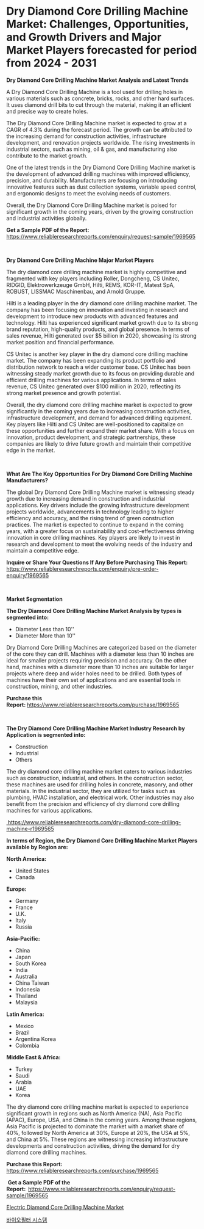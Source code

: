 <p><h1>Dry Diamond Core Drilling Machine Market: Challenges, Opportunities, and Growth Drivers and Major Market Players forecasted for period from 2024 - 2031</h1></p><p><strong>Dry Diamond Core Drilling Machine Market Analysis and Latest Trends</strong></p>
<p><p>A Dry Diamond Core Drilling Machine is a tool used for drilling holes in various materials such as concrete, bricks, rocks, and other hard surfaces. It uses diamond drill bits to cut through the material, making it an efficient and precise way to create holes.</p><p>The Dry Diamond Core Drilling Machine market is expected to grow at a CAGR of 4.3% during the forecast period. The growth can be attributed to the increasing demand for construction activities, infrastructure development, and renovation projects worldwide. The rising investments in industrial sectors, such as mining, oil & gas, and manufacturing also contribute to the market growth.</p><p>One of the latest trends in the Dry Diamond Core Drilling Machine market is the development of advanced drilling machines with improved efficiency, precision, and durability. Manufacturers are focusing on introducing innovative features such as dust collection systems, variable speed control, and ergonomic designs to meet the evolving needs of customers.</p><p>Overall, the Dry Diamond Core Drilling Machine market is poised for significant growth in the coming years, driven by the growing construction and industrial activities globally.</p></p>
<p><strong>Get a Sample PDF of the Report:&nbsp;</strong> <a href="https://www.reliableresearchreports.com/enquiry/request-sample/1969565">https://www.reliableresearchreports.com/enquiry/request-sample/1969565</a></p>
<p>&nbsp;</p>
<p><strong>Dry Diamond Core Drilling Machine Major Market Players</strong></p>
<p><p>The dry diamond core drilling machine market is highly competitive and fragmented with key players including Roller, Dongcheng, CS Unitec, RIDGID, Elektrowerkzeuge GmbH, Hilti, REMS, KOR-IT, Matest SpA, ROBUST, LISSMAC Maschinenbau, and Arnold Gruppe.</p><p>Hilti is a leading player in the dry diamond core drilling machine market. The company has been focusing on innovation and investing in research and development to introduce new products with advanced features and technology. Hilti has experienced significant market growth due to its strong brand reputation, high-quality products, and global presence. In terms of sales revenue, Hilti generated over $5 billion in 2020, showcasing its strong market position and financial performance.</p><p>CS Unitec is another key player in the dry diamond core drilling machine market. The company has been expanding its product portfolio and distribution network to reach a wider customer base. CS Unitec has been witnessing steady market growth due to its focus on providing durable and efficient drilling machines for various applications. In terms of sales revenue, CS Unitec generated over $100 million in 2020, reflecting its strong market presence and growth potential.</p><p>Overall, the dry diamond core drilling machine market is expected to grow significantly in the coming years due to increasing construction activities, infrastructure development, and demand for advanced drilling equipment. Key players like Hilti and CS Unitec are well-positioned to capitalize on these opportunities and further expand their market share. With a focus on innovation, product development, and strategic partnerships, these companies are likely to drive future growth and maintain their competitive edge in the market.</p></p>
<p>&nbsp;</p>
<p><strong>What Are The Key Opportunities For Dry Diamond Core Drilling Machine Manufacturers?</strong></p>
<p><p>The global Dry Diamond Core Drilling Machine market is witnessing steady growth due to increasing demand in construction and industrial applications. Key drivers include the growing infrastructure development projects worldwide, advancements in technology leading to higher efficiency and accuracy, and the rising trend of green construction practices. The market is expected to continue to expand in the coming years, with a greater focus on sustainability and cost-effectiveness driving innovation in core drilling machines. Key players are likely to invest in research and development to meet the evolving needs of the industry and maintain a competitive edge.</p></p>
<p><strong>Inquire or Share Your Questions If Any Before Purchasing This Report:</strong> <a href="https://www.reliableresearchreports.com/enquiry/pre-order-enquiry/1969565">https://www.reliableresearchreports.com/enquiry/pre-order-enquiry/1969565</a></p>
<p>&nbsp;</p>
<p><strong>Market Segmentation</strong></p>
<p><strong>The Dry Diamond Core Drilling Machine Market Analysis by types is segmented into:</strong></p>
<p><ul><li>Diameter Less than 10''</li><li>Diameter More than 10''</li></ul></p>
<p><p>Dry Diamond Core Drilling Machines are categorized based on the diameter of the core they can drill. Machines with a diameter less than 10 inches are ideal for smaller projects requiring precision and accuracy. On the other hand, machines with a diameter more than 10 inches are suitable for larger projects where deep and wider holes need to be drilled. Both types of machines have their own set of applications and are essential tools in construction, mining, and other industries.</p></p>
<p><strong>Purchase this Report:&nbsp;</strong><a href="https://www.reliableresearchreports.com/purchase/1969565">https://www.reliableresearchreports.com/purchase/1969565</a></p>
<p>&nbsp;</p>
<p><strong>The Dry Diamond Core Drilling Machine Market Industry Research by Application is segmented into:</strong></p>
<p><ul><li>Construction</li><li>Industrial</li><li>Others</li></ul></p>
<p><p>The dry diamond core drilling machine market caters to various industries such as construction, industrial, and others. In the construction sector, these machines are used for drilling holes in concrete, masonry, and other materials. In the industrial sector, they are utilized for tasks such as plumbing, HVAC installation, and electrical work. Other industries may also benefit from the precision and efficiency of dry diamond core drilling machines for various applications.</p></p>
<p><a href="https://www.reliableresearchreports.com/dry-diamond-core-drilling-machine-r1969565">&nbsp;https://www.reliableresearchreports.com/dry-diamond-core-drilling-machine-r1969565</a></p>
<p><strong>In terms of Region, the Dry Diamond Core Drilling Machine Market Players available by Region are:</strong></p>
<p>
    <p> <strong> North America: </strong>
        <ul>
            <li>United States</li>
            <li>Canada</li>
        </ul>
        </p> 
    <p> <strong> Europe: </strong>
        <ul>
            <li>Germany</li>
            <li>France</li>
            <li>U.K.</li>
            <li>Italy</li>
            <li>Russia</li>
        </ul>
        </p> 
    <p> <strong> Asia-Pacific: </strong>
        <ul>
            <li>China</li>
            <li>Japan</li>
            <li>South Korea</li>
            <li>India</li>
            <li>Australia</li>
            <li>China Taiwan</li>
            <li>Indonesia</li>
            <li>Thailand</li>
            <li>Malaysia</li>
        </ul>
        </p> 
    <p> <strong> Latin America: </strong>
        <ul>
            <li>Mexico</li>
            <li>Brazil</li>
            <li>Argentina Korea</li>
            <li>Colombia</li>
        </ul>
        </p> 
    <p> <strong> Middle East & Africa: </strong>
        <ul>
            <li>Turkey</li>
            <li>Saudi</li>
            <li>Arabia</li>
            <li>UAE</li>
            <li>Korea</li>
        </ul>
    </p>
    </p>
<p><p>The dry diamond core drilling machine market is expected to experience significant growth in regions such as North America (NA), Asia Pacific (APAC), Europe, USA, and China in the coming years. Among these regions, Asia Pacific is projected to dominate the market with a market share of 40%, followed by North America at 30%, Europe at 20%, the USA at 5%, and China at 5%. These regions are witnessing increasing infrastructure developments and construction activities, driving the demand for dry diamond core drilling machines.</p></p>
<p><strong>Purchase this Report: </strong><a href="https://www.reliableresearchreports.com/purchase/1969565">https://www.reliableresearchreports.com/purchase/1969565</a></p>
<p>&nbsp;<strong>Get a Sample PDF of the Report:&nbsp;&nbsp;</strong><a href="https://www.reliableresearchreports.com/enquiry/request-sample/1969565">https://www.reliableresearchreports.com/enquiry/request-sample/1969565</a></p>
<p><strong></strong></p>
<p><p><a href="https://github.com/sofayahoo2023/Market-Research-Report-List-4/blob/main/electric-diamond-core-drilling-machine-market.md">Electric Diamond Core Drilling Machine Market</a></p><p><a href="https://github.com/vss5505pa7z1p/Market-Research-Report-List-1/blob/main/304791541241.md">바이오필터 시스템</a></p></p>